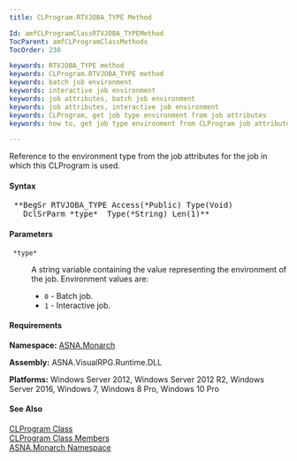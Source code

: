 ```yaml
---
title: CLProgram.RTVJOBA_TYPE Method

Id: amfCLProgramClassRTVJOBA_TYPEMethod
TocParent: amfCLProgramClassMethods
TocOrder: 230

keywords: RTVJOBA_TYPE method
keywords: CLProgram.RTVJOBA_TYPE method
keywords: batch job environment
keywords: interactive job environment
keywords: job attributes, batch job environment
keywords: job attributes, interactive job environment
keywords: CLProgram, get job type environment from job attributes
keywords: how to, get job type environment from CLProgram job attributes

---
```


Reference to the environment type from the job attributes for the job in which this CLProgram is used.

#### Syntax
<pre class="syntax"> **BegSr RTVJOBA_TYPE Access(*Public) Type(Void)
   DclSrParm *type*  Type(*String) Len(1)**       </pre>

#### Parameters
<dl>
        <dt>
          <code> *type* </code>
        </dt>
        <dd>

A string variable containing the value representing the environment of the job. Environment values are:

- <code>0</code> - Batch job.
- <code>1</code> - Interactive job.

</dd>
</dl>

<!-- start -->

#### Requirements
**Namespace:** [ASNA.Monarch](amfMonarchNamespace.html)

**Assembly:** ASNA.VisualRPG.Runtime.DLL 

**Platforms:** Windows Server 2012, Windows Server 2012 R2, Windows Server 2016, Windows 7, Windows 8 Pro, Windows 10 Pro
<!-- end -->

#### See Also
[CLProgram Class](amfCLProgramClass.html) <br clear="none" /> [ CLProgram Class Members](amfCLProgramClassMembers.html) <br clear="none" /> [ASNA.Monarch Namespace](amfMonarchNamespace.html) 
